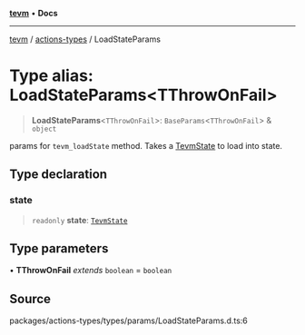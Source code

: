 [**tevm**](../../README.md) • **Docs**

***

[tevm](../../modules.md) / [actions-types](../README.md) / LoadStateParams

# Type alias: LoadStateParams\<TThrowOnFail\>

> **LoadStateParams**\<`TThrowOnFail`\>: `BaseParams`\<`TThrowOnFail`\> & `object`

params for `tevm_loadState` method. Takes a [TevmState](../../index/type-aliases/TevmState.md) to load into state.

## Type declaration

### state

> `readonly` **state**: [`TevmState`](../../index/type-aliases/TevmState.md)

## Type parameters

• **TThrowOnFail** *extends* `boolean` = `boolean`

## Source

packages/actions-types/types/params/LoadStateParams.d.ts:6
